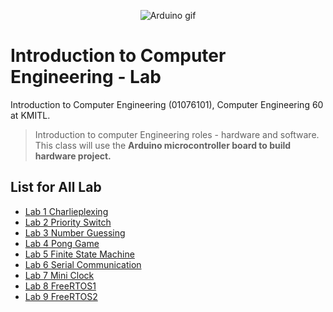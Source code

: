 <p align="center">
 <img src="https://media.giphy.com/media/mFDWuDppjQJjite6FS/giphy.gif" alt="Arduino gif"/>
</p>
 
# Introduction to Computer Engineering - Lab
Introduction to Computer Engineering (01076101), Computer Engineering 60 at KMITL.

> Introduction to computer Engineering roles - hardware and software.
This class will use the **Arduino microcontroller board to build hardware project.**

## List for All Lab
- [Lab 1 Charlieplexing](lab-1)
- [Lab 2 Priority Switch](lab-2)
- [Lab 3 Number Guessing](lab-3)
- [Lab 4 Pong Game](lab-4)
- [Lab 5 Finite State Machine](lab-5)
- [Lab 6 Serial Communication](lab-6)
- [Lab 7 Mini Clock](lab-7)
- [Lab 8 FreeRTOS1](lab-8)
- [Lab 9 FreeRTOS2](lab-9)
